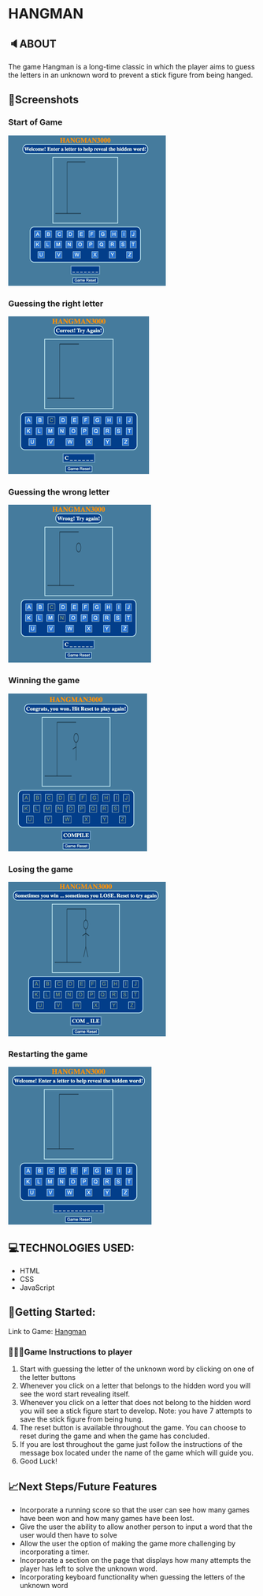 # HANGMAN

## 🔈ABOUT

The game Hangman is a long-time classic in which the player aims to guess the letters in an unknown word to prevent a stick figure from being hanged.

## 📸Screenshots

### Start of Game

![game-initiated](https://github.com/mikealberto/hangman/blob/dev/assets/start-of-game%20Small.png)

### Guessing the right letter

![right-letter](https://github.com/mikealberto/hangman/blob/dev/assets/guessing-letter-right%20Small.png)

### Guessing the wrong letter

![wrong-letter](https://github.com/mikealberto/hangman/blob/dev/assets/guessing-letter-wrong%20Small.png)

### Winning the game

![winning-game](https://github.com/mikealberto/hangman/blob/dev/assets/winning-the-game%20Small.png)

### Losing the game

![losing-game](https://github.com/mikealberto/hangman/blob/dev/assets/losing-the-game%20Small.png)

### Restarting the game

![resetting-game](https://github.com/mikealberto/hangman/blob/dev/assets/reseting-the-game%20Small.png)

## 💻TECHNOLOGIES USED:

- HTML
- CSS
- JavaScript

## 🚀Getting Started:

Link to Game: [Hangman](https://mikealberto.github.io/hangman/)

### 👨🏽‍🏫Game Instructions to player

1. Start with guessing the letter of the unknown word by clicking on one of the letter buttons
2. Whenever you click on a letter that belongs to the hidden word you will see the word start revealing itself.
3. Whenever you click on a letter that does not belong to the hidden word you will see a stick figure start to develop. Note: you have 7 attempts to save the stick figure from being hung.
4. The reset button is available throughout the game. You can choose to reset during the game and when the game has concluded.
5. If you are lost throughout the game just follow the instructions of the message box located under the name of the game which will guide you.
6. Good Luck!

## 📈Next Steps/Future Features

- Incorporate a running score so that the user can see how many games have been won and how many games have been lost.
- Give the user the ability to allow another person to input a word that the user would then have to solve
- Allow the user the option of making the game more challenging by incorporating a timer.
- Incorporate a section on the page that displays how many attempts the player has left to solve the unknown word.
- Incorporating keyboard functionality when guessing the letters of the unknown word

